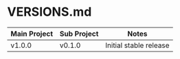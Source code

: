 # VERSIONS.md

| Main Project | Sub Project | Notes                             |
|--------------|-------------|-----------------------------------|
| v1.0.0       | v0.1.0      | Initial stable release            |
